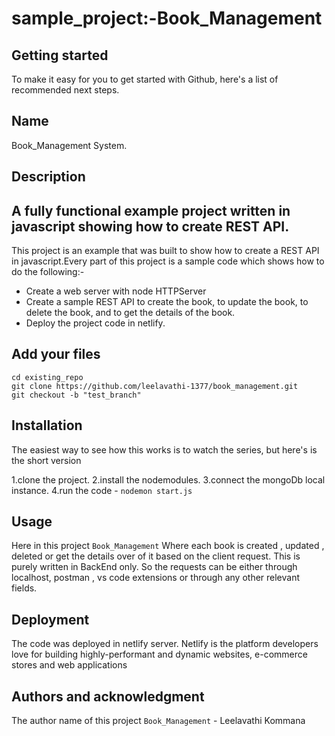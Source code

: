 # sample_project:-Book_Management

## Getting started

To make it easy for you to get started with Github, here's a list of recommended next steps.

## Name
Book_Management System.

## Description
## A fully functional example project written in javascript showing how to create REST API.

This project is an example that was built to show how to create a REST API in javascript.Every part of this project is a sample code which shows how to do the following:-

* Create a web server with node HTTPServer
* Create a sample REST API to create the book, to update the book, to delete the book, and to get the details of the book.
* Deploy the project code in netlify.

## Add your files


```
cd existing_repo
git clone https://github.com/leelavathi-1377/book_management.git
git checkout -b "test_branch"

```

## Installation

The easiest way to see how this works is to watch the series, but here's is the short version

1.clone the project.
2.install the nodemodules.
3.connect the mongoDb local instance.
4.run the code - `nodemon start.js`

## Usage

Here in this project `Book_Management` Where each book is created , updated , deleted or get the details over of it based on the client request. This is purely written in BackEnd only. So the requests can be either through localhost, postman , vs code extensions or through any other relevant fields.

## Deployment

The code was deployed in netlify server. Netlify is the platform developers love for building highly-performant and dynamic websites, e-commerce stores and web applications

## Authors and acknowledgment

The author name of this project `Book_Management` - Leelavathi Kommana



